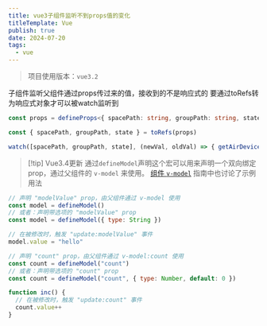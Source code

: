 ```yaml
---
title: vue3子组件监听不到props值的变化
titleTemplate: Vue
publish: true
date: 2024-07-20
tags:
  - vue
---
```


> 项目使用版本：`vue3.2`

子组件监听父组件通过props传过来的值，接收到的不是响应式的
要通过toRefs转为响应式对象才可以被watch监听到

```ts
const props = defineProps<{ spacePath: string, groupPath: string, state: string }>()

const { spacePath, groupPath, state } = toRefs(props)

watch([spacePath, groupPath, state], (newVal, oldVal) => { getAirDeviceList(newVal[0], newVal[1], newVal[2]) })
```


> [!tip] Vue3.4更新
> 通过`defineModel`声明这个宏可以用来声明一个双向绑定 prop，通过父组件的 `v-model` 来使用。
> [组件 `v-model`](https://cn.vuejs.org/guide/components/v-model.html) 指南中也讨论了示例用法

```js
// 声明 "modelValue" prop，由父组件通过 v-model 使用
const model = defineModel()
// 或者：声明带选项的 "modelValue" prop
const model = defineModel({ type: String })

// 在被修改时，触发 "update:modelValue" 事件
model.value = "hello"

// 声明 "count" prop，由父组件通过 v-model:count 使用
const count = defineModel("count")
// 或者：声明带选项的 "count" prop
const count = defineModel("count", { type: Number, default: 0 })

function inc() {
  // 在被修改时，触发 "update:count" 事件
  count.value++
}
```